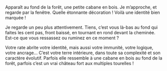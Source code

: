Apparaît au fond de la forêt, une petite cabane en bois. Je m’approche, et regarde par la fenêtre. Quelle étonnante décoration ! Voilà une identité bien marquée !

Je regarde un peu plus attentivement. Tiens, c’est vous là-bas au fond qui faites les cent pas, front baissé, en tournant en rond devant la cheminée. Est-ce que vous ressassez ou ruminez en ce moment ?

Votre rate abrite votre identité, mais aussi votre immunité, votre logique, votre ancrage… C’est votre terre intérieure, dans toute sa complexité et son caractère évolutif. Parfois elle ressemble à une cabane en bois au fond de la forêt, parfois c’est un vrai château fort aux multiples tourelles !
